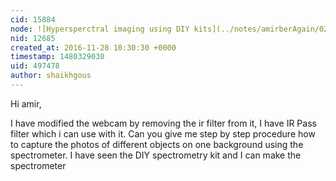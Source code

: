 ```yaml
---
cid: 15884
node: ![Hypersperctral imaging using DIY kits](../notes/amirberAgain/02-13-2016/hypersperctral-imaging-using-diy-kits)
nid: 12685
created_at: 2016-11-28 10:30:30 +0000
timestamp: 1480329030
uid: 497478
author: shaikhgous
---
```


Hi amir,

I have modified the webcam by removing the ir filter from it, I have IR Pass filter which i can use with it. Can you give me step by step procedure how to capture the photos of different objects on one background using the spectrometer. I have seen the DIY spectrometry kit and I can make the spectrometer